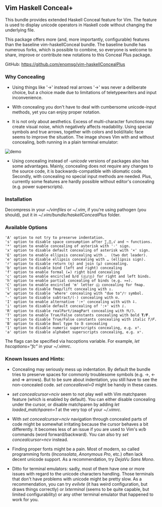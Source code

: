 ## Vim Haskell Conceal+

This bundle provides extended Haskell Conceal feature for Vim. The feature
is used to display unicode operators in Haskell code without changing the
underlying file.

This package offers more (and, more importantly, configurable) features
than the baseline vim-haskellConceal bundle. The baseline bundle has
numerous forks, which is possible to combine, so everyone is welcome to
share, improve or contribute new notations to this Conceal Plus package.

GitHub: https://github.com/enomsg/vim-haskellConcealPlus

### Why Concealing

- Using things like '->' instead real arrows '→' was never a deliberate
  choice, but a choice made due to limitations of teletypewriters and
  input inconvenience.

- With concealing you don't have to deal with cumbersome unicode-input
  methods, yet you can enjoy proper notation.

- It is not only about aesthetics. Excess of multi-character functions may
  create visual noise, which negatively affects readability. Using special
  symbols and true arrows, together with colors and bold/italic face seems
  to improve the situation. The image shows Vim with and without
  concealing, both running in a plain terminal emulator:

![demo](https://github.com/enomsg/vim-haskellConcealPlus/raw/master/demo.png)

- Using concealing instead of *-unicode* versions of packages also has
  some advantages. Mainly, concealing does not require any changes to the
  source code, it is backwards-compatible with idiomatic code. Secondly,
  with concealing no special input methods are needed. Plus, currently
  some features are hardly possible without editor's concealing (e.g.
  power superscripts).

### Installation

Decompress in your *~/vimfiles* or *~/.vim*, if you're using pathogen (you
should), put it in *~/.vim/bundle/haskellConcealPlus* folder.

### Available Options

    'A' option to not try to preserve indentation.
    's' option to disable space consumption after ∑,∏,√ and ¬ functions.
    '*' option to enable concealing of asterisk with '⋅' sign.
    'x' option to disable default concealing of asterisk with '×' sign.
    'E' option to enable ellipsis concealing with ‥  (two dot leader).
    'e' option to disable ellipsis concealing with … (ellipsis sign).
    'r' option to disable return (η) and join (µ) concealing.
    'b' option to disable bind (left and right) concealing
    'f' option to enable formal (★) right bind concealing
    'c' option to enable encircled b/d (ⓑ/ⓓ) for right and left binds.
    'h' option to enable partial concealing of binds (e.g. »=).
    'C' option to enable encircled 'm' letter ⓜ concealing for fmap.
    'l' option to disable fmap/lift concealing with ↥.
    'w' option to disable 'where' concealing with "due to"/∵ symbol.
    '-' option to disable subtract/(-) concealing with ⊟.
    'I' option to enable alternative ':+' concealing with with ⨢.
    'i' option to disable default concealing of ':+' with ⅈ.
    'R' option to disable realPart/imagPart concealing with ℜ/ℑ.
    'T' option to enable True/False constants concealing with bold 𝐓/𝐅.
    't' option to disable True/False constants concealing with italic 𝑇/𝐹.
    'B' option to disable Bool type to 𝔹 concealing
    '1' option to disable numeric superscripts concealing, e.g. x².
    'a' option to disable alphabet superscripts concealing, e.g. xⁿ.

The flags can be specified via hscoptions variable. For example, *let
hscoptions="fc"* in your *~/.vimrc*.

### Known Issues and Hints:

- Concealing may seriously mess up indentation. By default the bundle
  tries to preserve spaces for commonly troublesome symbols (e.g. ->, <-
  and => arrows). But to be sure about indentation, you still have to see
  the non-concealed code. *set conceallevel=0* might be handy in these
  cases.

- *set concealcursor=nciv* seem to not play well with Vim matchparen
  feature (which is enabled by default). You can either disable concealing
  under the cursor, or disable matchparen by adding *let
  loaded_matchparen=1* at the very top of your *~/.vimrc*.

- With *set concealcursor=nciv* navigation through concealed parts of code
  might be somewhat irritating because the cursor behaves a bit
  differently. It becomes less of an issue if you are used to Vim's *w/b*
  commands (word forward/backward). You can also try *set
  concealcursor=ncv* instead.

- Finding proper fonts might be a pain. Most of modern, so called
  programming fonts (*Inconsolata*, *Anonymous Pro*, etc.) often lack
  decent unicode support. As a recommendation, try *DejaVu Sans Mono*.

- Ditto for terminal emulators: sadly, most of them have one or more
  issues with regard to the unicode characters handling. Those terminals
  that don't have problems with unicode might be pretty slow. As a
  recommendation, you can try *evilvte* (it has weird configuration, but
  draws things correctly) or *lxterminal* (seems to be quite capable, but
  limited configurability) or any other terminal emulator that happened to
  work for you.
